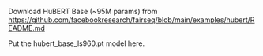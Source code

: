 
Download HuBERT Base (~95M params) from https://github.com/facebookresearch/fairseq/blob/main/examples/hubert/README.md

Put the hubert_base_ls960.pt model here.